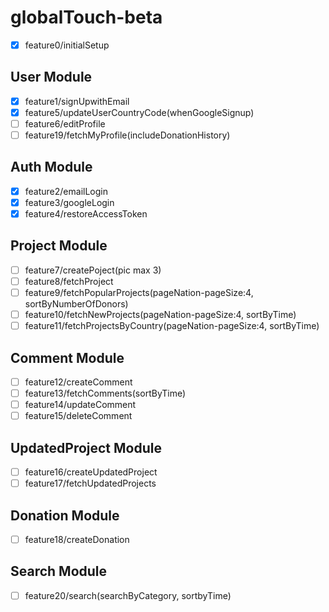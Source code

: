 # globalTouch-beta

- [x] feature0/initialSetup

## User Module

- [x] feature1/signUpwithEmail
- [x] feature5/updateUserCountryCode(whenGoogleSignup)
- [ ] feature6/editProfile
- [ ] feature19/fetchMyProfile(includeDonationHistory)

## Auth Module

- [x] feature2/emailLogin
- [x] feature3/googleLogin
- [x] feature4/restoreAccessToken

## Project Module

- [ ] feature7/createPoject(pic max 3)
- [ ] feature8/fetchProject
- [ ] feature9/fetchPopularProjects(pageNation-pageSize:4, sortByNumberOfDonors)
- [ ] feature10/fetchNewProjects(pageNation-pageSize:4, sortByTime)
- [ ] feature11/fetchProjectsByCountry(pageNation-pageSize:4, sortByTime)

## Comment Module

- [ ] feature12/createComment
- [ ] feature13/fetchComments(sortByTime)
- [ ] feature14/updateComment
- [ ] feature15/deleteComment

## UpdatedProject Module

- [ ] feature16/createUpdatedProject
- [ ] feature17/fetchUpdatedProjects

## Donation Module

- [ ] feature18/createDonation

## Search Module

- [ ] feature20/search(searchByCategory, sortbyTime)
